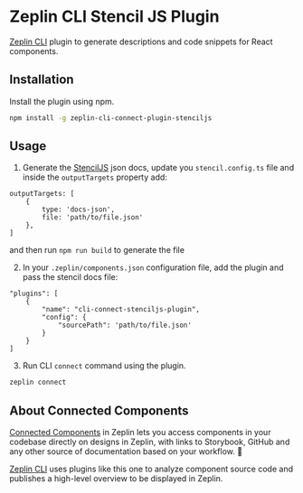 # Zeplin CLI Stencil JS Plugin

[Zeplin CLI](https://github.com/zeplin/cli) plugin to generate descriptions and code snippets for React components.

## Installation

Install the plugin using npm.

```sh
npm install -g zeplin-cli-connect-plugin-stenciljs
```

## Usage

1. Generate the [StencilJS](https://stenciljs.com/) json docs, update you `stencil.config.ts` file and inside the `outputTargets` property add:

```
outputTargets: [
    { 
        type: 'docs-json',
        file: 'path/to/file.json'
    },
]
```
and then run `npm run build` to generate the file

2. In your `.zeplin/components.json` configuration file, add the plugin and pass the stencil docs file:

```
"plugins": [
    {
        "name": "cli-connect-stenciljs-plugin",
        "config": {
            "sourcePath": 'path/to/file.json'
        }
    }
]
```

3. Run CLI `connect` command using the plugin.

```sh
zeplin connect
```

## About Connected Components

[Connected Components](https://blog.zeplin.io/introducing-connected-components-components-in-design-and-code-in-harmony-aa894ed5bd95) in Zeplin lets you access components in your codebase directly on designs in Zeplin, with links to Storybook, GitHub and any other source of documentation based on your workflow. 🧩

[Zeplin CLI](https://github.com/zeplin/cli) uses plugins like this one to analyze component source code and publishes a high-level overview to be displayed in Zeplin.